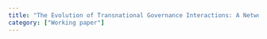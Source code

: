 ```yaml
---
title: "The Evolution of Transnational Governance Interactions: A Network Approach"
category: ["Working paper"]
---
```


